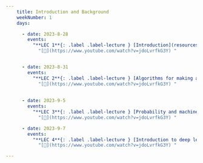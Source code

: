 ```yaml
---
    title: Introduction and Background
    weekNumber: 1
    days:

      - date: 2023-8-28
        events:
          "**LEC 1**{: .label .label-lecture } [Introduction](resources/lectures/lec01/lec01.html) [✏️](http://www.ecse.rpi.edu/~rjradke/papers/radkecv.pdf)":
            "[🎥](https://www.youtube.com/watch?v=jdoLvrfkG3Y) "


      - date: 2023-8-31
        events:
          "**LEC 2**{: .label .label-lecture } [Algorithms for making art, 1960-2010](resources/lectures/lec02/lec02.html) [✏️](http://www.ecse.rpi.edu/~rjradke/papers/radkecv.pdf)":
            "[🎥](https://www.youtube.com/watch?v=jdoLvrfkG3Y) "
    
   
      - date: 2023-9-5
        events:
          "**LEC 3**{: .label .label-lecture } [Probability and machine learning review](resources/lectures/lec02/lec02.html) [✏️](http://www.ecse.rpi.edu/~rjradke/papers/radkecv.pdf)":
            "[🎥](https://www.youtube.com/watch?v=jdoLvrfkG3Y) "

      - date: 2023-9-7
        events:
          "**LEC 4**{: .label .label-lecture } [Introduction to deep learning and tools/environments](resources/lectures/lec02/lec02.html) [✏️](http://www.ecse.rpi.edu/~rjradke/papers/radkecv.pdf)":
            "[🎥](https://www.youtube.com/watch?v=jdoLvrfkG3Y) "

---
```


